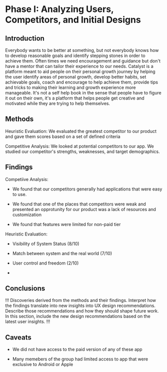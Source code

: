 # Phase I: Analyzing Users, Competitors, and Initial Designs

## Introduction

Everybody wants to be better at something, but not everybody knows how to develop reasonable goals and identify stepping stones in order to achieve them. Often times we need encouragement and guidance but don't have a mentor that can tailor their experience to our needs. Catalyst is a platform meant to aid people on their personal growth journey by helping the user identify areas of personal growth, develop better habits, set achievable goals, coach and encourage to help achieve them, provide tips and tricks to making their learning and growth experience more manageable. It's not a self help book in the sense that people have to figure it out on their own, it's a platform that helps people get creative and motivated while they are trying to help themselves.

## Methods

Heuristic Evaluation: We evaluated the greatest competitor to our product and gave them scores based on a set of defined criteria

Competitive Analysis: We looked at potential competitors to our app. We studied our competitor's strengths, weaknesses, and target demographics.

## Findings

Competiive Analysis:

+ We found that our competitors generally had applications that were easy to use.

+ We found that one of the places that competitors were weak and presented an opprotunity for our product was a lack of resources and customization 

+ We found that features were limited for non-paid tier

Heuristic Evaluation:

+ Visibility of System Status (8/10)

+ Match between system and the real world (7/10)

+ User control and freedom (2/10)

+ 


## Conclusions

!!! Discoveries derived from the methods and their findings. Interpret how the findings translate into new insights into UX design recommendations. Describe those recommendations and how they should shape future work. In this section, include the new design recommendations based on the latest user insights. !!!

## Caveats

+ We did not have access to the paid version of any of these app

+ Many memebers of the group had limited access to app that were exclusive to Android or Apple
